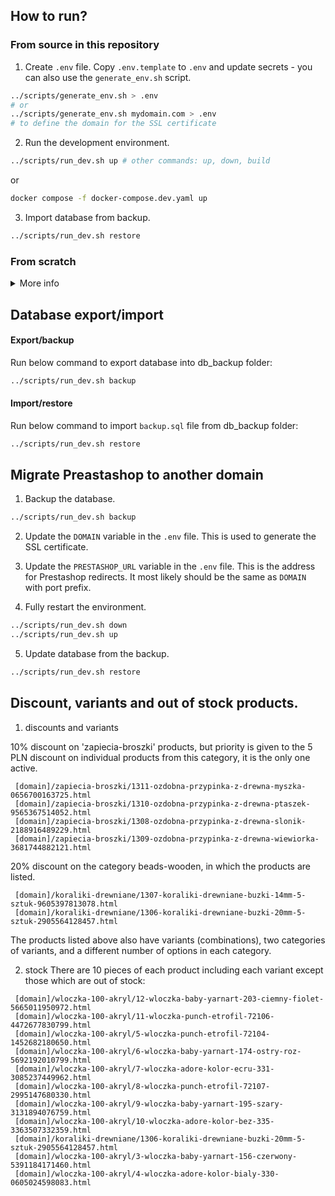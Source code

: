 ## How to run?

### From source in this repository

1. Create `.env` file.
Copy `.env.template` to `.env` and update secrets - you can also use the `generate_env.sh` script.

```bash
../scripts/generate_env.sh > .env
# or
../scripts/generate_env.sh mydomain.com > .env
# to define the domain for the SSL certificate
```
2. Run the development environment.
```bash
../scripts/run_dev.sh up # other commands: up, down, build
```

or

```bash
docker compose -f docker-compose.dev.yaml up
```

3. Import database from backup.
```bash
../scripts/run_dev.sh restore
```

### From scratch

<details><summary>More info</summary>

1. Download PrestaShop.

```bash
../scripts/download_prestashop.sh
```

2. Create `.env` file.

Copy `.env.template` to `.env` and update secrets - you can also use the `generate_env.sh` script. Remember to change the SMTP credentials afterwards.

```bash
../scripts/generate_env.sh > .env
# or
../scripts/generate_env.sh mydomain.com > .env
# to define the domain for the SSL certificate
```

The `DOMAIN` variable is used to generate the SSL certificate and `PRESTASHOP_URL` is the address for Prestashop redirects. It most likely should be the same as `DOMAIN` with port prefix.

3. Run the development environment.

```bash
../scripts/run_dev.sh up # other commands: up, down, build
```

or

```bash
docker compose -f docker-compose.dev.yaml up
```

> [!TIP]
> The development environment will mount the `./prestashop` directory to the container. Because of that, the performance on Windows can be very low. It's recommended to store the project on the WSL2 filesystem.

4. Install PrestaShop.

Follow the installation steps in your browser. By default, PrestaShop installer will be available at `https://localhost:8443/install`.

5. Remove the `install` directory.

If you want to change the domain the shop is available at, you have to update it via the PrestaShop admin panel (Preferences -> SEO & URLs) and the `DOMAIN` variable in the `.env` file.

</details>

## Database export/import

#### Export/backup

Run below command to export database into db_backup folder:

```bash
../scripts/run_dev.sh backup
```

#### Import/restore

Run below command to import `backup.sql` file from db_backup folder:

```bash
../scripts/run_dev.sh restore
```


## Migrate Preastashop to another domain

1. Backup the database.
```bash
../scripts/run_dev.sh backup
```

2. Update the `DOMAIN` variable in the `.env` file. This is used to generate the SSL certificate.
   
3. Update the `PRESTASHOP_URL` variable in the `.env` file. This is the address for Prestashop redirects. It most likely should be the same as `DOMAIN` with port prefix.

4. Fully restart the environment.

```bash
../scripts/run_dev.sh down
../scripts/run_dev.sh up
```

5. Update database from the backup.

```bash
../scripts/run_dev.sh restore
```

## Discount, variants and out of stock products.

1. discounts and variants

10% discount on 'zapiecia-broszki' products, but priority is given to the 5 PLN discount
on individual products from this category, it is the only one active.
```
 [domain]/zapiecia-broszki/1311-ozdobna-przypinka-z-drewna-myszka-0656700163725.html
 [domain]/zapiecia-broszki/1310-ozdobna-przypinka-z-drewna-ptaszek-9565367514052.html
 [domain]/zapiecia-broszki/1308-ozdobna-przypinka-z-drewna-slonik-2188916489229.html
 [domain]/zapiecia-broszki/1309-ozdobna-przypinka-z-drewna-wiewiorka-3681744882121.html
```

20% discount on the category beads-wooden, in which the products are listed.
```
 [domain]/koraliki-drewniane/1307-koraliki-drewniane-buzki-14mm-5-sztuk-9605397813078.html
 [domain]/koraliki-drewniane/1306-koraliki-drewniane-buzki-20mm-5-sztuk-2905564128457.html
```

The products listed above also have variants (combinations), 
two categories of variants, and a different number of options in each category.

2. stock
There are 10 pieces of each product including each variant except those which are out of stock:

```
 [domain]/wloczka-100-akryl/12-wloczka-baby-yarnart-203-ciemny-fiolet-5665011950972.html
 [domain]/wloczka-100-akryl/11-wloczka-punch-etrofil-72106-4472677830799.html
 [domain]/wloczka-100-akryl/5-wloczka-punch-etrofil-72104-1452682180650.html
 [domain]/wloczka-100-akryl/6-wloczka-baby-yarnart-174-ostry-roz-5692192010799.html
 [domain]/wloczka-100-akryl/7-wloczka-adore-kolor-ecru-331-3085237449962.html
 [domain]/wloczka-100-akryl/8-wloczka-punch-etrofil-72107-2995147680330.html
 [domain]/wloczka-100-akryl/9-wloczka-baby-yarnart-195-szary-3131894076759.html
 [domain]/wloczka-100-akryl/10-wloczka-adore-kolor-bez-335-3363507332359.html
 [domain]/koraliki-drewniane/1306-koraliki-drewniane-buzki-20mm-5-sztuk-2905564128457.html
 [domain]/wloczka-100-akryl/3-wloczka-baby-yarnart-156-czerwony-5391184171460.html
 [domain]/wloczka-100-akryl/4-wloczka-adore-kolor-bialy-330-0605024598083.html
```
